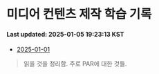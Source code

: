# 미디어 컨텐츠 제작 학습 기록
#### Last updated: 2025-01-05 19:23:13 KST

- [2025-01-01](20250101.md)
> 읽을 것을 정리함. 주로 PAR에 대한 것들.
